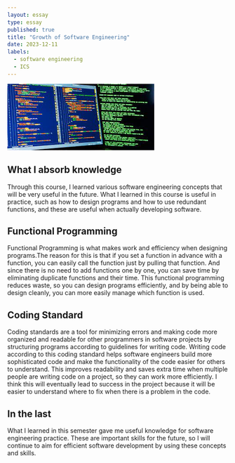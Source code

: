 ```yaml
---
layout: essay
type: essay
published: true
title: "Growth of Software Engineering"
date: 2023-12-11
labels:
  - software engineering
  - ICS
---
```


<img class="img-fluid" src="../img/program.jpeg">

## What I absorb knowledge

Through this course, I learned various software engineering concepts that will be very useful in the future. What I learned in this course is useful in practice, such as how to design programs and how to use redundant functions, and these are useful when actually developing software.

## Functional Programming

Functional Programming is what makes work and efficiency when designing programs.The reason for this is that if you set a function in advance with a function, you can easily call the function just by pulling that function. And since there is no need to add functions one by one, you can save time by eliminating duplicate functions and their time. This functional programming reduces waste, so you can design programs efficiently, and by being able to design cleanly, you can more easily manage which function is used.

## Coding Standard

Coding standards are a tool for minimizing errors and making code more organized and readable for other programmers in software projects by structuring programs according to guidelines for writing code. Writing code according to this coding standard helps software engineers build more sophisticated code and make the functionality of the code easier for others to understand. This improves readability and saves extra time when multiple people are writing code on a project, so they can work more efficiently. I think this will eventually lead to success in the project because it will be easier to understand where to fix when there is a problem in the code.

## In the last

What I learned in this semester gave me useful knowledge for software engineering practice. These are important skills for the future, so I will continue to aim for efficient software development by using these concepts and skills.
